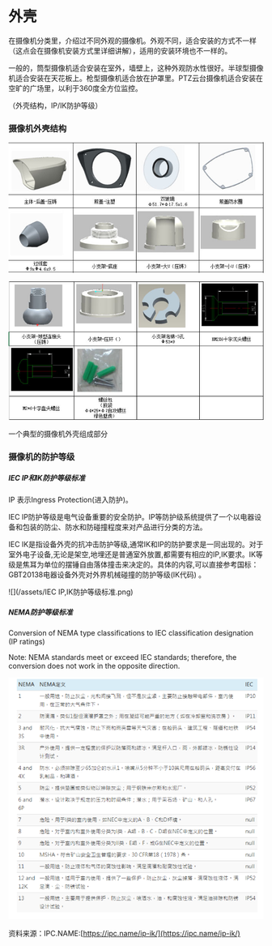 # 外壳

在摄像机分类里，介绍过不同外观的摄像机。外观不同，适合安装的方式不一样（这点会在摄像机安装方式里详细讲解），适用的安装环境也不一样的。

一般的，筒型摄像机适合安装在室外，墙壁上，这种外观防水性很好。半球型摄像机适合安装在天花板上。枪型摄像机适合放在护罩里。PTZ云台摄像机适合安装在空旷的广场里，以利于360度全方位监控。

（外壳结构，IP/IK防护等级）

### 摄像机外壳结构

![](/assets/完整的摄像机结构1.jpg)

![](/assets/完整的摄像机结构2.jpg)

一个典型的摄像机外壳组成部分

### 摄像机的防护等级

##### IEC IP和IK防护等级标准

IP 表示Ingress Protection\(进入防护\)。

IEC IP防护等级是电气设备重要的安全防护。IP等防护级系统提供了一个以电器设备和包装的防尘、防水和防碰撞程度来对产品进行分类的方法。

IEC IK是指设备外壳的抗冲击防护等级,通常IK和IP的防护要求是一同出现的。对于室外电子设备,无论是架空,地埋还是普通室外放置,都需要有相应的IP,IK要求。IK等级是焦耳为单位的摆锤自由落体撞击来决定的。具体的内容,可以直接参考国标：GBT20138电器设备外壳对外界机械碰撞的防护等级\(IK代码\) 。

![](/assets/IEC IP,IK防护等级标准.png)

##### NEMA防护等级标准

Conversion of NEMA type classifications to IEC classification designation \(IP ratings\)

Note: NEMA standards meet or exceed IEC standards; therefore, the conversion does not work in the opposite direction.

![](/assets/NEMA防护等级标准.png)

资料来源：IPC.NAME:[https://ipc.name/ip-ik/](https://ipc.name/ip-ik/)





